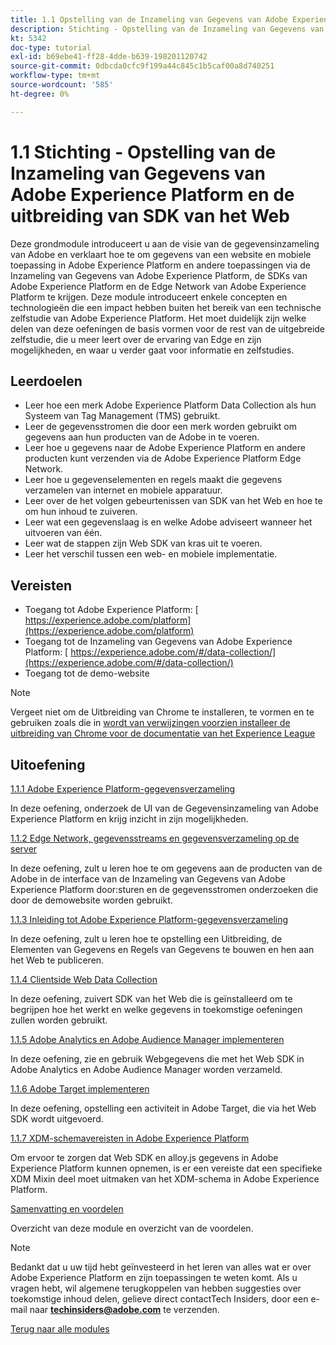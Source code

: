 ```yaml
---
title: 1.1 Opstelling van de Inzameling van Gegevens van Adobe Experience Platform en de uitbreiding van SDK van het Web
description: Stichting - Opstelling van de Inzameling van Gegevens van Adobe Experience Platform en de uitbreiding van SDK van het Web
kt: 5342
doc-type: tutorial
exl-id: b69ebe41-ff28-4dde-b639-198201120742
source-git-commit: 0dbcda0cfc9f199a44c845c1b5caf00a8d740251
workflow-type: tm+mt
source-wordcount: '585'
ht-degree: 0%

---
```


# 1.1 Stichting - Opstelling van de Inzameling van Gegevens van Adobe Experience Platform en de uitbreiding van SDK van het Web

Deze grondmodule introduceert u aan de visie van de gegevensinzameling van Adobe en verklaart hoe te om gegevens van een website en mobiele toepassing in Adobe Experience Platform en andere toepassingen via de Inzameling van Gegevens van Adobe Experience Platform, de SDKs van Adobe Experience Platform en de Edge Network van Adobe Experience Platform te krijgen. Deze module introduceert enkele concepten en technologieën die een impact hebben buiten het bereik van een technische zelfstudie van Adobe Experience Platform. Het moet duidelijk zijn welke delen van deze oefeningen de basis vormen voor de rest van de uitgebreide zelfstudie, die u meer leert over de ervaring van Edge en zijn mogelijkheden, en waar u verder gaat voor informatie en zelfstudies.

## Leerdoelen

- Leer hoe een merk Adobe Experience Platform Data Collection als hun Systeem van Tag Management (TMS) gebruikt.
- Leer de gegevensstromen die door een merk worden gebruikt om gegevens aan hun producten van de Adobe in te voeren.
- Leer hoe u gegevens naar de Adobe Experience Platform en andere producten kunt verzenden via de Adobe Experience Platform Edge Network.
- Leer hoe u gegevenselementen en regels maakt die gegevens verzamelen van internet en mobiele apparatuur.
- Leer over de het volgen gebeurtenissen van SDK van het Web en hoe te om hun inhoud te zuiveren.
- Leer wat een gegevenslaag is en welke Adobe adviseert wanneer het uitvoeren van één.
- Leer wat de stappen zijn Web SDK van kras uit te voeren.
- Leer het verschil tussen een web- en mobiele implementatie.

## Vereisten

- Toegang tot Adobe Experience Platform: [ https://experience.adobe.com/platform](https://experience.adobe.com/platform)
- Toegang tot de Inzameling van Gegevens van Adobe Experience Platform: [ https://experience.adobe.com/#/data-collection/](https://experience.adobe.com/#/data-collection/)
- Toegang tot de demo-website

>[!NOTE]
>
>Vergeet niet om de Uitbreiding van Chrome te installeren, te vormen en te gebruiken zoals die in [ wordt van verwijzingen voorzien installeer de uitbreiding van Chrome voor de documentatie van het Experience League ](../../gettingstarted/gettingstarted/ex1.md)

## Uitoefening

[1.1.1 Adobe Experience Platform-gegevensverzameling](./ex1.md)

In deze oefening, onderzoek de UI van de Gegevensinzameling van Adobe Experience Platform en krijg inzicht in zijn mogelijkheden.

[1.1.2 Edge Network, gegevensstreams en gegevensverzameling op de server](./ex2.md)

In deze oefening, zult u leren hoe te om gegevens aan de producten van de Adobe in de interface van de Inzameling van Gegevens van Adobe Experience Platform door:sturen en de gegevensstromen onderzoeken die door de demowebsite worden gebruikt.

[1.1.3 Inleiding tot Adobe Experience Platform-gegevensverzameling](./ex3.md)

In deze oefening, zult u leren hoe te opstelling een Uitbreiding, de Elementen van Gegevens en Regels van Gegevens te bouwen en hen aan het Web te publiceren.

[1.1.4 Clientside Web Data Collection](./ex4.md)

In deze oefening, zuivert SDK van het Web die is geïnstalleerd om te begrijpen hoe het werkt en welke gegevens in toekomstige oefeningen zullen worden gebruikt.

[1.1.5 Adobe Analytics en Adobe Audience Manager implementeren](./ex5.md)

In deze oefening, zie en gebruik Webgegevens die met het Web SDK in Adobe Analytics en Adobe Audience Manager worden verzameld.

[1.1.6 Adobe Target implementeren](./ex6.md)

In deze oefening, opstelling een activiteit in Adobe Target, die via het Web SDK wordt uitgevoerd.

[1.1.7 XDM-schemavereisten in Adobe Experience Platform](./ex7.md)

Om ervoor te zorgen dat Web SDK en alloy.js gegevens in Adobe Experience Platform kunnen opnemen, is er een vereiste dat een specifieke XDM Mixin deel moet uitmaken van het XDM-schema in Adobe Experience Platform.

[Samenvatting en voordelen](./summary.md)

Overzicht van deze module en overzicht van de voordelen.

>[!NOTE]
>
>Bedankt dat u uw tijd hebt geïnvesteerd in het leren van alles wat er over Adobe Experience Platform en zijn toepassingen te weten komt. Als u vragen hebt, wil algemene terugkoppelen van hebben suggesties over toekomstige inhoud delen, gelieve direct contactTech Insiders, door een e-mail naar **techinsiders@adobe.com** te verzenden.

[Terug naar alle modules](../../../overview.md)
